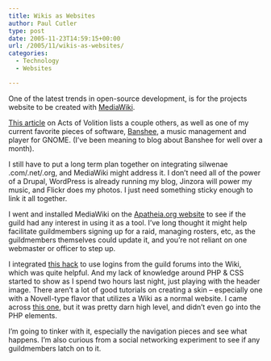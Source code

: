 ```yaml
---
title: Wikis as Websites
author: Paul Cutler
type: post
date: 2005-11-23T14:59:15+00:00
url: /2005/11/wikis-as-websites/
categories:
  - Technology
  - Websites

---
```

One of the latest trends in open-source development, is for the projects website to be created with [MediaWiki][1].

[This article][2] on Acts of Volition lists a couple others, as well as one of my current favorite pieces of software, [Banshee][3], a music management and player for GNOME. (I&#8217;ve been meaning to blog about Banshee for well over a month).

I still have to put a long term plan together on integrating silwenae .com/.net/.org, and MediaWiki might address it. I don&#8217;t need all of the power of a Drupal, WordPress is already running my blog, Jinzora will power my music, and Flickr does my photos. I just need something sticky enough to link it all together.

I went and installed MediaWiki on the [Apatheia.org website][4] to see if the guild had any interest in using it as a tool. I&#8217;ve long thought it might help facilitate guildmembers signing up for a raid, managing rosters, etc, as the guildmembers themselves could update it, and you&#8217;re not reliant on one webmaster or officer to step up.

I integrated [this hack][5] to use logins from the guild forums into the Wiki, which was quite helpful. And my lack of knowledge around PHP & CSS started to show as I spend two hours last night, just playing with the header image. There aren&#8217;t a lot of good tutorials on creating a skin &#8211; especially one with a Novell-type flavor that utilizes a Wiki as a normal website. I came across [this one][6], but it was pretty darn high level, and didn&#8217;t even go into the PHP elements.

I&#8217;m going to tinker with it, especially the navigation pieces and see what happens. I&#8217;m also curious from a social networking experiment to see if any guildmembers latch on to it.

 [1]: http://meta.wikimedia.org/wiki/MediaWiki
 [2]: http://actsofvolition.com/archives/2005/september/wikiaswebsite
 [3]: http://www.banshee-project.org/Main_Page
 [4]: http://www.apatheia.org
 [5]: http://meta.wikimedia.org/wiki/PHPBB/Users_Integration
 [6]: http://jnana.wikinerds.org/index.php/how_to_create_your_own_MediaWiki_skin